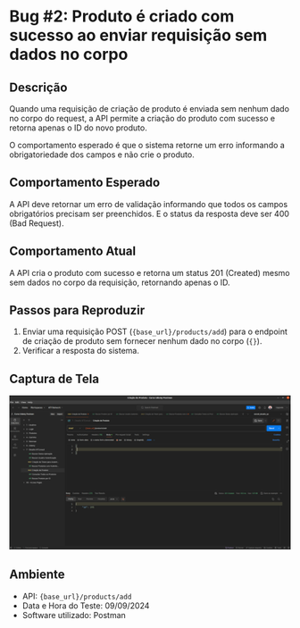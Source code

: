 # Bug #2: Produto é criado com sucesso ao enviar requisição sem dados no corpo

## Descrição
Quando uma requisição de criação de produto é enviada sem nenhum dado no corpo do request, a API permite a criação 
do produto com sucesso e retorna apenas o ID do novo produto. 

O comportamento esperado é que o sistema retorne um erro informando a obrigatoriedade dos campos e não crie o produto.

## Comportamento Esperado
A API deve retornar um erro de validação informando que todos os campos obrigatórios precisam ser preenchidos. E o 
status da resposta deve ser 400 (Bad Request).

## Comportamento Atual
A API cria o produto com sucesso e retorna um status 201 (Created) mesmo sem dados no corpo da requisição, 
retornando apenas o ID.

## Passos para Reproduzir
1. Enviar uma requisição POST (`{base_url}/products/add`) para o endpoint de criação de produto sem fornecer 
nenhum dado no corpo (`{}`).
2. Verificar a resposta do sistema.

## Captura de Tela
![BUG-02.png](..%2FXX%20-%20pictures%2FBUG-02.png)

## Ambiente
- API: `{base_url}/products/add`
- Data e Hora do Teste: 09/09/2024
- Software utilizado: Postman
